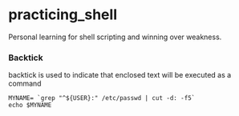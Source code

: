 # practicing_shell
Personal learning for shell scripting and winning over weakness.

### Backtick
backtick is used to indicate that enclosed text will be executed as a command
```
MYNAME= `grep "^${USER}:" /etc/passwd | cut -d: -f5`
echo $MYNAME
```
